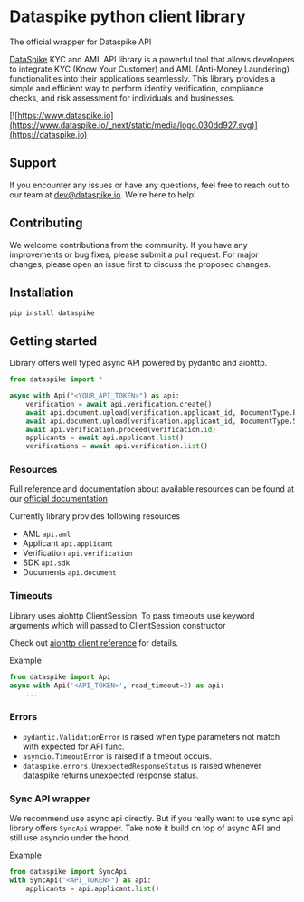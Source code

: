 # Dataspike python client library

The official wrapper for Dataspike API

[DataSpike](https://dataspike.io) KYC and AML API library is a powerful tool that allows developers to integrate KYC (Know Your Customer) and AML (Anti-Money Laundering) functionalities into their applications seamlessly. This library provides a simple and efficient way to perform identity verification, compliance checks, and risk assessment for individuals and businesses.

[![https://www.dataspike.io](https://www.dataspike.io/_next/static/media/logo.030dd927.svg)](https://dataspike.io)

## Support

If you encounter any issues or have any questions, feel free to reach out to our team at dev@dataspike.io. We're here to help!


## Contributing

We welcome contributions from the community. If you have any improvements or bug fixes, please submit a pull request. 
For major changes, please open an issue first to discuss the proposed changes.


## Installation

`pip install dataspike`

## Getting started

Library offers well typed async API powered by pydantic and aiohttp.

```python
from dataspike import *

async with Api("<YOUR_API_TOKEN>") as api:
    verification = await api.verification.create()
    await api.document.upload(verification.applicant_id, DocumentType.Passport, open('passport.jpg', 'rb'))
    await api.document.upload(verification.applicant_id, DocumentType.Selfie, open('selfie.jpg', 'rb'))
    await api.verification.proceed(verification.id)
    applicants = await api.applicant.list()
    verifications = await api.verification.list()
```


### Resources

Full reference and documentation about available resources 
can be found at our [official documentation](https://docs.dataspike.io)

Currently library provides following resources
 
- AML `api.aml`
- Applicant `api.applicant`
- Verification `api.verification`
- SDK `api.sdk`
- Documents `api.document`


### Timeouts
Library uses aiohttp ClientSession. 
To pass timeouts use keyword arguments which will passed to ClientSession constructor

Check out [aiohttp client reference](https://docs.aiohttp.org/en/stable/client_reference.html) for details.

Example 
```python
from dataspike import Api
async with Api('<API_TOKEN>', read_timeout=2) as api:
    ...
```

### Errors

- `pydantic.ValidationError` is raised when type parameters not match with expected for API func.
- `asyncio.TimeoutError` is raised if a timeout occurs.
- `dataspike.errors.UnexpectedResponseStatus` is raised whenever dataspike returns unexpected response status.


### Sync API wrapper

We recommend use async api directly. But if you really want to use sync api
library offers `SyncApi` wrapper. Take note it build on top of async API 
and still use asyncio under the hood.

Example
```python
from dataspike import SyncApi
with SyncApi("<API_TOKEN>") as api:
    applicants = api.applicant.list()
```